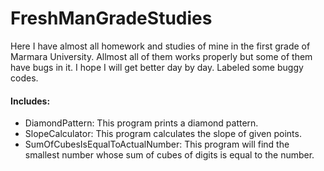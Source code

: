 # FreshManGradeStudies
Here I have almost all homework and studies of mine in the first grade of Marmara University.
Allmost all of them works properly but some of them have bugs in it. I hope I will get better day by day. Labeled some buggy codes.
#### Includes: ####
* DiamondPattern: This program prints a diamond pattern.
* SlopeCalculator: This program calculates the slope of given points.
* SumOfCubesIsEqualToActualNumber: This program will find the smallest number whose sum of cubes of digits is equal to the number.
